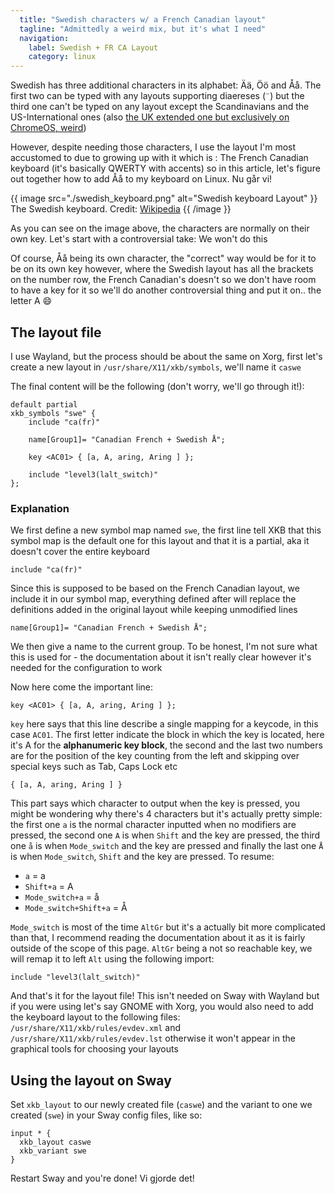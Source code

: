 ```yaml
---
  title: "Swedish characters w/ a French Canadian layout"
  tagline: "Admittedly a weird mix, but it's what I need"
  navigation:
    label: Swedish + FR CA Layout
    category: linux
---
```


Swedish has three additional characters in its alphabet: Ää, Öö and Åå. The first two can be typed with any layouts supporting diaereses (`¨`) but the third one can't be typed on any layout except the Scandinavians and the US-International ones (also [the UK extended one but exclusively on ChromeOS, weird](https://en.wikipedia.org/wiki/QWERTY#Chrome_OS))

However, despite needing those characters, I use the layout I'm most accustomed to due to growing up with it which is : The French Canadian keyboard (it's basically QWERTY with accents) so in this article, let's figure out together how to add Åå to my keyboard on Linux. Nu går vi!

{{ image
src="./swedish_keyboard.png"
alt="Swedish keyboard Layout"
}}
The Swedish keyboard. Credit: [Wikipedia](https://commons.wikimedia.org/wiki/File:KB_Sweden.svg)
{{ /image }}

As you can see on the image above, the characters are normally on their own key. Let's start with a controversial take: We won't do this

Of course, Åå being its own character, the "correct" way would be for it to be on its own key however, where the Swedish layout has all the brackets on the number row, the French Canadian's doesn't so we don't have room to have a key for it so we'll do another controversial thing and put it on.. the letter A 😄

## The layout file

I use Wayland, but the process should be about the same on Xorg, first let's create a new layout in `/usr/share/X11/xkb/symbols`, we'll name it `caswe`

The final content will be the following (don't worry, we'll go through it!):

```
default partial
xkb_symbols "swe" {
    include "ca(fr)"

    name[Group1]= "Canadian French + Swedish Å";

    key <AC01> { [a, A, aring, Aring ] };

    include "level3(lalt_switch)"
};
```

### Explanation

We first define a new symbol map named `swe`, the first line tell XKB that this symbol map is the default one for this layout and that it is a partial, aka it doesn't cover the entire keyboard

`include "ca(fr)"`

Since this is supposed to be based on the French Canadian layout, we include it in our symbol map, everything defined after will replace the definitions added in the original layout while keeping unmodified lines

`name[Group1]= "Canadian French + Swedish Å";`

We then give a name to the current group. To be honest, I'm not sure what this is used for - the documentation about it isn't really clear however it's needed for the configuration to work

Now here come the important line:

`key <AC01> { [a, A, aring, Aring ] };`

`key` here says that this line describe a single mapping for a keycode, in this case `AC01`. The first letter indicate the block in which the key is located, here it's A for the **alphanumeric key block**, the second and the last two numbers are for the position of the key counting from the left and skipping over special keys such as Tab, Caps Lock etc

`{ [a, A, aring, Aring ] }`

This part says which character to output when the key is pressed, you might be wondering why there's 4 characters but it's actually pretty simple: the first one `a` is the normal character inputted when no modifiers are pressed, the second one `A` is when `Shift` and the key are pressed, the third one `å` is when `Mode_switch` and the key are pressed and finally the last one `Å` is when `Mode_switch`, `Shift` and the key are pressed. To resume:

- `a` = a
- `Shift+a` = A
- `Mode_switch+a` = å
- `Mode_switch+Shift+a` = Å

`Mode_switch` is most of the time `AltGr` but it's a actually bit more complicated than that, I recommend reading the documentation about it as it is fairly outside of the scope of this page. `AltGr` being a not so reachable key, we will remap it to left `Alt` using the following import:

`include "level3(lalt_switch)"`

And that's it for the layout file! This isn't needed on Sway with Wayland but if you were using let's say GNOME with Xorg, you would also need to add the keyboard layout to the following files: `/usr/share/X11/xkb/rules/evdev.xml` and `/usr/share/X11/xkb/rules/evdev.lst` otherwise it won't appear in the graphical tools for choosing your layouts

## Using the layout on Sway

Set `xkb_layout` to our newly created file (`caswe`) and the variant to one we created (`swe`) in your Sway config files, like so:

```
input * {
  xkb_layout caswe
  xkb_variant swe
}
```

Restart Sway and you're done! Vi gjorde det!
